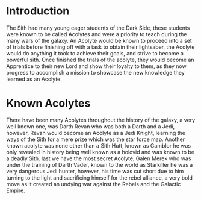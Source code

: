 # Introduction
The Sith had many young eager students of the Dark Side, these students were known to be called Acolytes and were a priority to teach during the many wars of the galaxy.
An Acolyte would be known to proceed into a set of trials before finishing off with a task to obtain their lightsaber, the Acolyte would do anything it took to achieve their goals, and strive to become a powerful sith.
Once finished the trials of the acolyte, they would become an Apprentice to their new Lord and show their loyalty to them, as they now progress to accomplish a mission to showcase the new knowledge they learned as an Acolyte.

# Known Acolytes
There have been many Acolytes throughout the history of the galaxy, a very well known one, was Darth Revan who was both a Darth and a Jedi, however, Revan would become an Acolyte as a Jedi Knight, learning the ways of the Sith for a mere prize which was the star force map.
Another known acolyte was none other than a Sith Hutt, known as Gamblor he was only revealed in history being well known as a holovid and was known to be a deadly Sith.
last we have the most secret Acolyte, Galen Merek who was under the training of Darth Vader, known to the world as Starkiller he was a very dangerous Jedi hunter, however, his time was cut short due to him turning to the light and sacrificing himself for the rebel alliance, a very bold move as it created an undying war against the Rebels and the Galactic Empire.